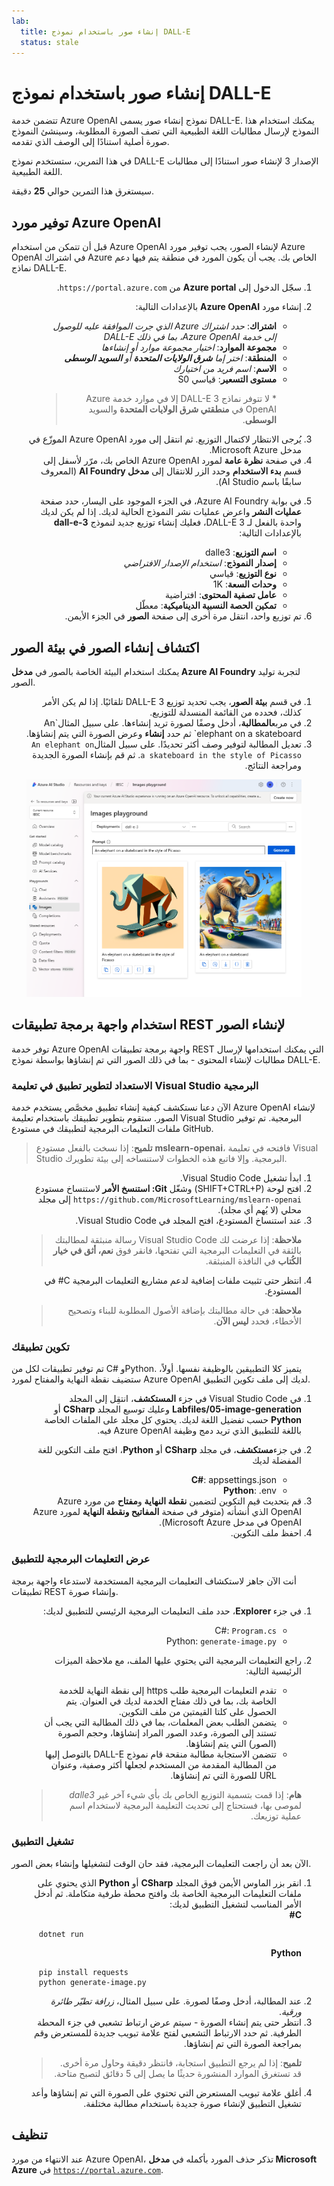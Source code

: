 ```yaml
---
lab:
  title: إنشاء صور باستخدام نموذج DALL-E
  status: stale
---
```


# إنشاء صور باستخدام نموذج DALL-E

تتضمن خدمة Azure OpenAI نموذج إنشاء صور يسمى DALL-E. يمكنك استخدام هذا النموذج لإرسال مطالبات اللغة الطبيعية التي تصف الصورة المطلوبة، وسينشئ النموذج صورة أصلية استنادًا إلى الوصف الذي تقدمه.

في هذا التمرين، ستستخدم نموذج DALL-E الإصدار 3 لإنشاء صور استنادًا إلى مطالبات اللغة الطبيعية.

سيستغرق هذا التمرين حوالي <b>25</b> دقيقة.

## توفير مورد Azure OpenAI

قبل أن تتمكن من استخدام Azure OpenAI لإنشاء الصور، يجب توفير مورد Azure OpenAI في اشتراك Azure الخاص بك. يجب أن يكون المورد في منطقة يتم فيها دعم نماذج DALL-E.

<ol dir='rtl'>
    <li>سجّل الدخول إلى <b>Azure portal</b> من <code>https://portal.azure.com</code>.</li>
    <li>
        <p>إنشاء مورد <b>Azure OpenAI</b> بالإعدادات التالية:</p>
        <ul dir='rtl'>
            <li><b>اشتراك</b>: <i>حدد اشتراك Azure الذي جرت الموافقة عليه للوصول إلى خدمة Azure OpenAI، بما في ذلك DALL-E</i></li>
            <li><b>مجموعة الموارد</b>: <i>اختيار مجموعة موارد أو إنشاءها</i></li>
            <li><b>المنطقة</b>: <i>اختر إما <b>شرق الولايات المتحدة</b> أو <b>السويد الوسطى</b></i></li>
            <li><b>الاسم</b>: <i>اسم فريد من اختيارك</i></li>
            <li><b>مستوى التسعير</b>: قياسي S0</li>
            <blockquote>* لا تتوفر نماذج DALL-E 3 إلا في موارد خدمة Azure OpenAI في <b>منطقتي شرق الولايات المتحدة</b> والسويد <b>الوسطى</b>.</blockquote>
        </ul>
    </li>
    <li>يُرجى الانتظار لاكتمال التوزيع. ثم انتقل إلى مورد Azure OpenAI الموزّع في مدخل Microsoft Azure.</li>
    <li>في صفحة <b>نظرة عامة</b> لمورد Azure OpenAI الخاص بك، مرّر لأسفل إلى قسم <b>بدء الاستخدام</b> وحدد الزر للانتقال إلى <b>مدخل AI Foundry</b> (المعروف سابقًا باسم AI Studio).</li>
    <li>
        <p>في بوابة Azure AI Foundry، في الجزء الموجود على اليسار، حدد صفحة <b>عمليات النشر</b> واعرض عمليات نشر النموذج الحالية لديك. إذا لم يكن لديك واحدة بالفعل لـ DALL-E 3، فعليك إنشاء توزيع جديد لنموذج <b>dall-e-3</b> بالإعدادات التالية:</p>
        <ul dir='rtl'>
            <li><b>اسم التوزيع</b>: dalle3</li>
            <li><b>إصدار النموذج</b>: <i>استخدام الإصدار الافتراضي</i></li>
            <li><b>نوع التوزيع</b>: قياسي</li>
            <li><b>وحدات السعة</b>: 1K</li>
            <li><b>عامل تصفية المحتوى</b>: افتراضية</li>
            <li><b>تمكين الحصة النسبية الديناميكية</b>: معطّل</li>
        </ul>
    </li>
    <li>تم توزيع واحد، انتقل مرة أخرى إلى صفحة <b>الصور</b> في الجزء الأيمن.</li>
</ol>


## اكتشاف إنشاء الصور في بيئة الصور

يمكنك استخدام البيئة الخاصة بالصور في <b>مدخل Azure AI Foundry</b> لتجربة توليد الصور.

<ol dir='rtl'>
    <li>في قسم <b>بيئة الصور</b>، يجب تحديد توزيع DALL-E 3 تلقائيًا. إذا لم يكن الأمر كذلك، فحدده من القائمة المنسدلة للتوزيع.</li>
    <li>في مربع<b>المطالبة</b>، أدخل وصفًا لصورة تريد إنشاءها. على سبيل المثال`An elephant on a skateboard` ثم حدد <b>إنشاء</b> وعرض الصورة التي يتم إنشاؤها.</li>
    <li>تعديل المطالبة لتوفير وصف أكثر تحديدًا. على سبيل المثال<code>An elephant on a skateboard in the style of Picasso</code>. ثم قم بإنشاء الصورة الجديدة ومراجعة النتائج.</li>
    <p dir="rtl"><a href="https://github.com/MicrosoftLearning/mslearn-openai.ar-sa/blob/main/Instructions/media/images-playground-new-style.png"><img src="https://github.com/MicrosoftLearning/mslearn-openai.ar-sa/blob/main/Instructions/media/images-playground-new-style.png" alt="بيئة الصور في مدخل Azure AI Foundry مع صورتين تم توليدهما."></a></p>
</ol>


## استخدام واجهة برمجة تطبيقات REST لإنشاء الصور

توفر خدمة Azure OpenAI واجهة برمجة تطبيقات REST التي يمكنك استخدامها لإرسال مطالبات لإنشاء المحتوى - بما في ذلك الصور التي تم إنشاؤها بواسطة نموذج DALL-E.

### الاستعداد لتطوير تطبيق في تعليمة Visual Studio البرمجية

الآن دعنا نستكشف كيفية إنشاء تطبيق مخصَّص يستخدم خدمة Azure OpenAI لإنشاء الصور. ستقوم بتطوير تطبيقك باستخدام تعليمة Visual Studio البرمجية. تم توفير ملفات التعليمات البرمجية لتطبيقك في مستودع GitHub.

> <b>تلميح</b>: إذا نسخت بالفعل مستودع <b>mslearn-openai</b>، فافتحه في تعليمة Visual Studio البرمجية. وإلا فاتبع هذه الخطوات لاستنساخه إلى بيئة تطويرك.

<ol dir='rtl'>
    <li>ابدأ تشغيل Visual Studio Code.</li>
    <li>افتح لوحة (SHIFT+CTRL+P) وشغّل <b>Git: استنسخ الأمر </b> لاستنساخ مستودع <code>https://github.com/MicrosoftLearning/mslearn-openai</code> إلى مجلد محلي (لا يُهم أي مجلد).</li>
    <li>عند استنساخ المستودع، افتح المجلد في Visual Studio Code.</li>
    <blockquote><b>ملاحظة</b>: إذا عرضت لك Visual Studio Code رسالة منبثقة لمطالبتك بالثقة في التعليمات البرمجية التي تفتحها، فانقر فوق <b>نعم، أثق في خيار الكُتاب</b> في النافذة المنبثقة.</blockquote>
    <li>انتظر حتى تثبيت ملفات إضافية لدعم مشاريع التعليمات البرمجية C# في المستودع.</li>
    <blockquote><b>ملاحظة</b>: في حالة مطالبتك بإضافة الأصول المطلوبة للبناء وتصحيح الأخطاء، فحدد <b>ليس الآن</b>.</blockquote>
</ol>


### تكوين تطبيقك

تم توفير تطبيقات لكل من C# وPython. يتميز كلا التطبيقين بالوظيفة نفسها. أولاً، ستضيف نقطة النهاية والمفتاح لمورد Azure OpenAI لديك إلى ملف تكوين التطبيق.

<ol dir='rtl'>
    <li>في Visual Studio Code في جزء <b>المستكشف</b>، انتقِل إلى المجلد <b>Labfiles/05-image-generation</b> وعليك توسيع المجلد <b>CSharp</b> أو <b>Python</b> حسب تفضيل اللغة لديك. يحتوي كل مجلد على الملفات الخاصة باللغة للتطبيق الذي تريد دمج وظيفة Azure OpenAI فيه.</li>
    <li>
        <p>في جزء<b>مستكشف</b>، في مجلد <b>CSharp</b> أو <b>Python</b>، افتح ملف التكوين للغة المفضلة لديك</p>
        <ul dir='rtl'>
            <li><b>C#</b>: appsettings.json</li>
            <li><b>Python</b>: .env</li>
        </ul>
    </li>
    <li>قم بتحديث قيم التكوين لتضمين <b>نقطة النهاية</b> و<b>مفتاح</b> من مورد Azure OpenAI الذي أنشأته (متوفر في صفحة <b>المفاتيح ونقطة النهاية</b> لمورد Azure OpenAI في مدخل Microsoft Azure).</li>
    <li>احفظ ملف التكوين.</li>
</ol>



### عرض التعليمات البرمجية للتطبيق

أنت الآن جاهز لاستكشاف التعليمات البرمجية المستخدمة لاستدعاء واجهة برمجة تطبيقات REST وإنشاء صورة.

<ol dir='rtl'>
    <li>
        <p>في جزء<b> Explorer</b>، حدد ملف التعليمات البرمجية الرئيسي للتطبيق لديك:</p>
        <ul dir='rtl'>
            <li>C#: <code>Program.cs</code></li>
            <li>Python: <code>generate-image.py</code></li>
        </ul>
    </li>
    <li>
        <p>راجع التعليمات البرمجية التي يحتوي عليها الملف، مع ملاحظة الميزات الرئيسية التالية:</p>
        <ul dir='rtl'>
            <li>تقدم التعليمات البرمجية طلب https إلى نقطة النهاية للخدمة الخاصة بك، بما في ذلك مفتاح الخدمة لديك في العنوان. يتم الحصول على كلتا القيمتين من ملف التكوين.</li>
            <li>يتضمن الطلب بعض المعلمات، بما في ذلك المطالبة التي يجب أن تستند إلى الصورة، وعدد الصور المراد إنشاؤها، وحجم الصورة (الصور) التي يتم إنشاؤها.</li>
            <li>تتضمن الاستجابة مطالبة منقحة قام نموذج DALL-E بالتوصل إليها من المطالبة المقدمة من المستخدم لجعلها أكثر وصفية، وعنوان URL للصورة التي تم إنشاؤها.</li>
        </ul>
        <blockquote><b>هام</b>: إذا قمت بتسمية التوزيع الخاص بك بأي شيء آخر غير <i>dalle3</i> لموصى بها، فستحتاج إلى تحديث التعليمة البرمجية لاستخدام اسم عملية توزيعك.</blockquote>
    </li>
</ol>


### تشغيل التطبيق

الآن بعد أن راجعت التعليمات البرمجية، فقد حان الوقت لتشغيلها وإنشاء بعض الصور.

<ol dir='rtl'>
    <li>انقر بزر الماوس الأيمن فوق المجلد <b>CSharp</b> أو <b>Python</b> الذي يحتوي على ملفات التعليمات البرمجية الخاصة بك وافتح محطة طرفية متكاملة. ثم أدخل الأمر المناسب لتشغيل التطبيق لديك:</li>
    <b>C#</b>
    <div style="text-align: left; direction: ltr; margin: 0 20px;">
    <pre><code>dotnet run</code></pre>
    </div>
    <b>Python</b>
    <div style="text-align: left; direction: ltr; margin: 0 20px;">
    <pre><code>pip install requests
python generate-image.py</code></pre>
    </div>
    <li>عند المطالبة، أدخل وصفًا لصورة. على سبيل المثال، <i>زرافة تطيّر طائرة ورقية</i>.</li>
    <li>انتظر حتى يتم إنشاء الصورة - سيتم عرض ارتباط تشعبي في جزء المحطة الطرفية. ثم حدد الارتباط التشعبي لفتح علامة تبويب جديدة للمستعرض وقم بمراجعة الصورة التي تم إنشاؤها.</li>
    <blockquote><b>تلميح</b>: إذا لم يرجع التطبيق استجابة، فانتظر دقيقة وحاول مرة أخرى. قد تستغرق الموارد المنشورة حديثًا ما يصل إلى 5 دقائق لتصبح متاحة.</blockquote>
    <li>أغلق علامة تبويب المستعرض التي تحتوي على الصورة التي تم إنشاؤها وأعد تشغيل التطبيق لإنشاء صورة جديدة باستخدام مطالبة مختلفة.</li>
</ol>


## تنظيف

عند الانتهاء من مورد Azure OpenAI، تذكر حذف المورد بأكمله في <b>مدخل Microsoft Azure</b> في <code>https://portal.azure.com</code>.
